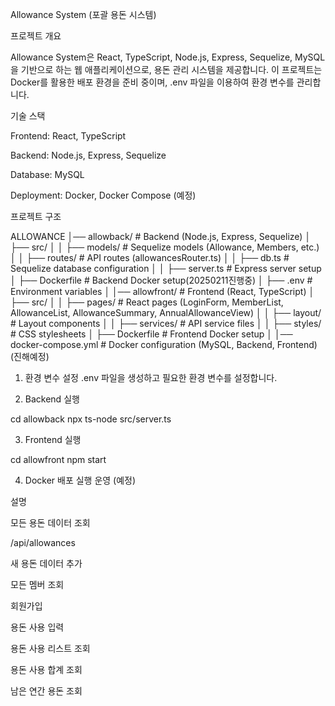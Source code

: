 Allowance System (포괄 용돈 시스템)

프로젝트 개요

Allowance System은 React, TypeScript, Node.js, Express, Sequelize, MySQL을 기반으로 하는 웹 애플리케이션으로, 용돈 관리 시스템을 제공합니다. 
이 프로젝트는 Docker를 활용한 배포 환경을 준비 중이며, .env 파일을 이용하여 환경 변수를 관리합니다.

기술 스택

Frontend: React, TypeScript

Backend: Node.js, Express, Sequelize

Database: MySQL

Deployment: Docker, Docker Compose (예정)

프로젝트 구조

ALLOWANCE
│── allowback/        # Backend (Node.js, Express, Sequelize)
│   ├── src/
│   │   ├── models/   # Sequelize models (Allowance, Members, etc.)
│   │   ├── routes/   # API routes (allowancesRouter.ts)
│   │   ├── db.ts     # Sequelize database configuration
│   │   ├── server.ts # Express server setup
│   ├── Dockerfile    # Backend Docker setup(20250211진행중)
│   ├── .env          # Environment variables
│
│── allowfront/       # Frontend (React, TypeScript)
│   ├── src/
│   │   ├── pages/    # React pages (LoginForm, MemberList, AllowanceList, AllowanceSummary, AnnualAllowanceView)
│   │   ├── layout/   # Layout components
│   │   ├── services/ # API service files
│   │   ├── styles/   # CSS stylesheets
│   ├── Dockerfile    # Frontend Docker setup
│
│── docker-compose.yml # Docker configuration (MySQL, Backend, Frontend)(진해예정)


1. 환경 변수 설정
 .env 파일을 생성하고 필요한 환경 변수를 설정합니다.

2. Backend 실행

cd allowback
npx ts-node src/server.ts

3. Frontend 실행

cd allowfront
npm start

4. Docker 배포 실행 운영 (예정)


설명

모든 용돈 데이터 조회

/api/allowances

새 용돈 데이터 추가

모든 멤버 조회

회원가입

용돈 사용 입력

용돈 사용 리스트 조회

용돈 사용 합계 조회

남은 연간 용돈 조회




